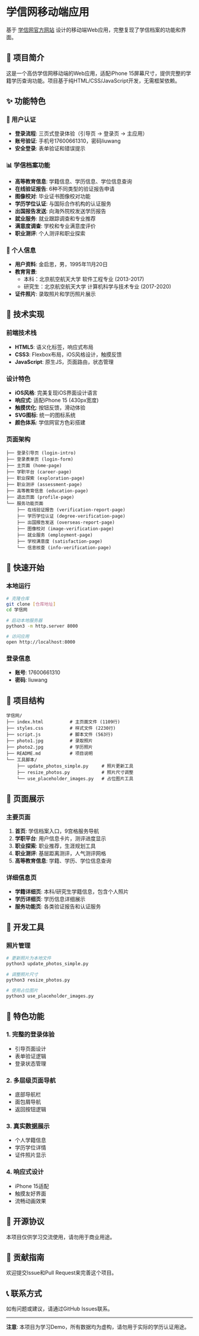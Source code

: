 # 学信网移动端应用

基于 [学信网官方网站](https://my.chsi.com.cn/) 设计的移动端Web应用，完整复现了学信档案的功能和界面。

## 📱 项目简介

这是一个高仿学信网移动端的Web应用，适配iPhone 15屏幕尺寸，提供完整的学籍学历查询功能。项目基于纯HTML/CSS/JavaScript开发，无需框架依赖。

## ✨ 功能特色

### 🔐 用户认证
- **登录流程**: 三页式登录体验（引导页 → 登录页 → 主应用）
- **账号验证**: 手机号17600661310，密码liuwang
- **安全登录**: 表单验证和错误提示

### 📊 学信档案功能
- **高等教育信息**: 学籍信息、学历信息、学位信息查询
- **在线验证报告**: 6种不同类型的验证报告申请
- **图像校对**: 毕业证书图像校对功能
- **学历学位认证**: 与国际合作机构的认证服务
- **出国报告发送**: 向海外院校发送学历报告
- **就业服务**: 就业跟踪调查和专业推荐
- **满意度调查**: 学校和专业满意度评价
- **职业测评**: 个人测评和职业探索

### 👤 个人信息
- **用户资料**: 金启思，男，1995年11月20日
- **教育背景**: 
  - 本科：北京航空航天大学 软件工程专业 (2013-2017)
  - 研究生：北京航空航天大学 计算机科学与技术专业 (2017-2020)
- **证件照片**: 录取照片和学历照片展示

## 🎨 技术实现

### 前端技术栈
- **HTML5**: 语义化标签，响应式布局
- **CSS3**: Flexbox布局，iOS风格设计，触摸反馈
- **JavaScript**: 原生JS，页面路由，状态管理

### 设计特色
- **iOS风格**: 完美复现iOS界面设计语言
- **响应式**: 适配iPhone 15 (430px宽度)
- **触摸优化**: 按钮反馈，滑动体验
- **SVG图标**: 统一的图标系统
- **颜色体系**: 学信网官方色彩搭建

### 页面架构
```
├── 登录引导页 (login-intro)
├── 登录表单页 (login-form)  
├── 主页面 (home-page)
├── 学职平台 (career-page)
├── 职业探索 (exploration-page)
├── 职业测评 (assessment-page)
├── 高等教育信息 (education-page)
├── 退出页面 (profile-page)
└── 服务功能页面
    ├── 在线验证报告 (verification-report-page)
    ├── 学历学位认证 (degree-verification-page)
    ├── 出国报告发送 (overseas-report-page)
    ├── 图像校对 (image-verification-page)
    ├── 就业服务 (employment-page)
    ├── 学校满意度 (satisfaction-page)
    └── 信息核查 (info-verification-page)
```

## 🚀 快速开始

### 本地运行
```bash
# 克隆仓库
git clone [仓库地址]
cd 学信网

# 启动本地服务器
python3 -m http.server 8000

# 访问应用
open http://localhost:8000
```

### 登录信息
- **账号**: 17600661310
- **密码**: liuwang

## 📁 项目结构

```
学信网/
├── index.html          # 主页面文件 (1109行)
├── styles.css          # 样式文件 (2230行)
├── script.js           # 脚本文件 (563行)
├── photo1.jpg          # 录取照片
├── photo2.jpg          # 学历照片
├── README.md           # 项目说明
└── 工具脚本/
    ├── update_photos_simple.py     # 照片更新工具
    ├── resize_photos.py            # 照片尺寸调整
    └── use_placeholder_images.py   # 占位图片工具
```

## 📱 页面展示

### 主要页面
1. **首页**: 学信档案入口，9宫格服务导航
2. **学职平台**: 用户信息卡片，测评进度显示
3. **职业探索**: 职业推荐，生涯规划工具
4. **职业测评**: 基层距离测评，人气测评网格
5. **高等教育信息**: 学籍、学历、学位信息查询

### 详细信息页
- **学籍详细页**: 本科/研究生学籍信息，包含个人照片
- **学历详细页**: 学历信息详细展示
- **服务功能页**: 各类验证报告和认证服务

## 🔧 开发工具

### 照片管理
```bash
# 更新照片为本地文件
python3 update_photos_simple.py

# 调整照片尺寸
python3 resize_photos.py

# 使用占位图片
python3 use_placeholder_images.py
```

## 🌟 特色功能

### 1. 完整的登录体验
- 引导页面设计
- 表单验证逻辑
- 登录状态管理

### 2. 多层级页面导航
- 底部导航栏
- 面包屑导航
- 返回按钮逻辑

### 3. 真实数据展示
- 个人学籍信息
- 学历学位详情
- 证件照片显示

### 4. 响应式设计
- iPhone 15适配
- 触摸友好界面
- 流畅动画效果

## 📄 开源协议

本项目仅供学习交流使用，请勿用于商业用途。

## 🤝 贡献指南

欢迎提交Issue和Pull Request来完善这个项目。

## 📞 联系方式

如有问题或建议，请通过GitHub Issues联系。

---

**注意**: 本项目为学习Demo，所有数据均为虚构，请勿用于实际的学历认证用途。 